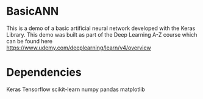 # BasicANN
This is a demo of a basic artificial neural network developed with the Keras Library.
This demo was built as part of the Deep Learning A-Z course which can be found here https://www.udemy.com/deeplearning/learn/v4/overview

# Dependencies
Keras
Tensorflow
scikit-learn
numpy
pandas
matplotlib
